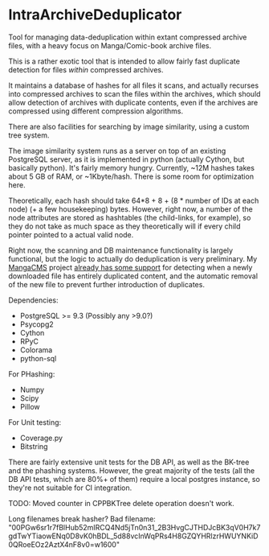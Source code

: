IntraArchiveDeduplicator
========================

Tool for managing data-deduplication within extant compressed archive files, with a heavy focus on Manga/Comic-book archive files.

This is a rather exotic tool that is intended to allow fairly fast duplicate detection for files *within* compressed archives.

It maintains a database of hashes for all files it scans, and actually recurses into compressed archives to
scan the files within the archives, which should allow detection of archives with duplicate contents, even
if the archives are compressed using different compression algorithms.

There are also facilities for searching by image similarity, using a custom tree system.

The image similarity system runs as a server on top of an existing PostgreSQL server, as it is implemented in
python (actually Cython, but basically python). It's fairly memory hungry. Currently, ~12M hashes takes about 5 GB
of RAM, or ~1Kbyte/hash. There is some room for optimization here.

Theoretically, each hash should take 64\*8 + 8 + (8 \* number of IDs at each node) (+ a few housekeeping) bytes. However,
right now, a number of the node attributes are stored as hashtables (the child-links, for example), so they
do not take as much space as they theoretically will if every child pointer pointed to a actual valid node.

Right now, the scanning and DB maintenance functionality is largely functional, but the logic to actually do
deduplication is very preliminary. My [MangaCMS](https://github.com/fake-name/MangaCMS/) project 
[already has some support](https://github.com/fake-name/MangaCMS/tree/master/deduplicator) for detecting when a 
newly downloaded file has entirely duplicated content, and the automatic removal of the new file to prevent further
introduction of duplicates.  


Dependencies:  

 - PostgreSQL >= 9.3 (Possibly any >9.0?)
 - Psycopg2
 - Cython
 - RPyC
 - Colorama
 - python-sql

For PHashing:  

 - Numpy
 - Scipy
 - Pillow

For Unit testing:

 - Coverage.py
 - Bitstring

There are fairly extensive unit tests for the DB API, as well as the BK-tree and the phashing systems. However, the great majority of the tests (all the DB API tests, which are 80%+ of them) require a local postgres instance, so they're not suitable for CI integration.


TODO:
Moved counter in CPPBKTree delete operation doesn't work.

Long filenames break hasher?
Bad filename: "00PGw6sr1r7fBlHub52mIRCQ4Nd5jTn0n31_2B3HvgCJTHDJcBK3qV0H7k7gdTwYTiaowENq0D8vK0hBDL_5d88vcInWqPRs4H8GZQYHRlzrHWUYNKiD0QRoeEOz2AztX4nF8v0=w1600"
